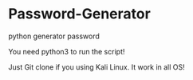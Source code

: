 # Password-Generator
python generator password

You need python3 to run the script!

Just Git clone if you using Kali Linux.
It work in all OS!
